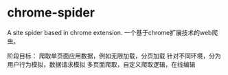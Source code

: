 # chrome-spider
A site spider based in chrome extension.
一个基于chrome扩展技术的web爬虫。

阶段目标：
爬取单页面应用数据，例如无限加载，分页加载
针对不同环境，分为用户行为模拟，数据请求模拟
多页面爬取，自定义爬取逻辑，在线编辑